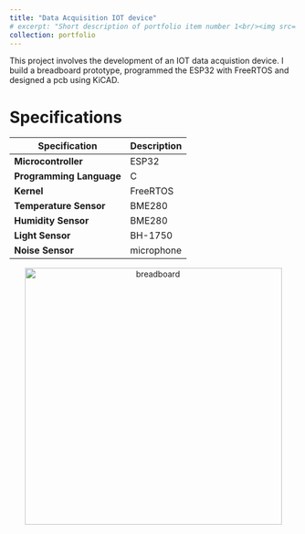 ```yaml
---
title: "Data Acquisition IOT device"
# excerpt: "Short description of portfolio item number 1<br/><img src='/converter_3dview.png'>"
collection: portfolio
---
```


This project involves the development of an IOT data acquistion device. 
I build a breadboard prototype, programmed the ESP32 with FreeRTOS and designed a pcb using KiCAD.

Specifications
======

| **Specification**        | **Description**       |
|--------------------------|-----------------------|
| **Microcontroller**      | ESP32                 |
| **Programming Language** | C                     |
| **Kernel**               | FreeRTOS              |
| **Temperature Sensor**   | BME280                |
| **Humidity Sensor**      | BME280                |
| **Light Sensor**         | BH-1750               |
| **Noise Sensor**         | microphone            |


<p align="center">
    <img src="/images/breadboard.jpg" alt="breadboard" width="450"/>
    <!-- <img src="/images/breakoutboard2.png" alt="breadboard" width="350"/> -->
  </p>




